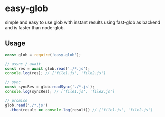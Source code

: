 # easy-glob

simple and easy to use glob with instant results using fast-glob as backend and is faster than node-glob.

## Usage

```js
const glob = require('easy-glob');

// async / await
const res = await glob.read('./*.js');
console.log(res); // ['file1.js', 'file2.js']

// sync
const syncRes = glob.readSync('./*.js');
console.log(syncRes); // ['file1.js', 'file2.js']

// promise
glob.read('./*.js')
  .then(result => console.log(result)) // ['file1.js', 'file2.js']
```
